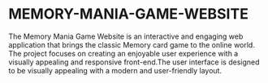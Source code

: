 # MEMORY-MANIA-GAME-WEBSITE
The Memory Mania Game Website is an interactive and engaging web application that brings the classic Memory card game to the online world. The project focuses on creating an enjoyable user experience with a visually appealing and responsive front-end.The user interface is designed to be visually appealing with a modern and user-friendly layout.

